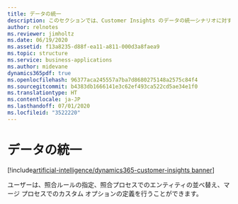 ```yaml
---
title: データの統一
description: このセクションでは、Customer Insights のデータの統一シナリオに対する更新の一覧を示します。
author: relnotes
ms.reviewer: jimholtz
ms.date: 06/19/2020
ms.assetid: f13a8235-d88f-ea11-a811-000d3a8faea9
ms.topic: structure
ms.service: business-applications
ms.author: midevane
dynamics365pdf: true
ms.openlocfilehash: 96377aca245557a7ba7d8680275148a2575c84f4
ms.sourcegitcommit: b4383db1666141e3c62ef493ca522cd5ae34e1f0
ms.translationtype: HT
ms.contentlocale: ja-JP
ms.lasthandoff: 07/01/2020
ms.locfileid: "3522220"
---
```

# <a name="data-unification"></a>データの統一

[!include[artificial-intelligence/dynamics365-customer-insights banner](../includes/artificial-intelligence/dynamics365-customer-insights.md)]

<!--structure start-->
ユーザーは、照合ルールの指定、照合プロセスでのエンティティの並べ替え、マージ プロセスでのカスタム オプションの定義を行うことができます。
<!--structure end-->



